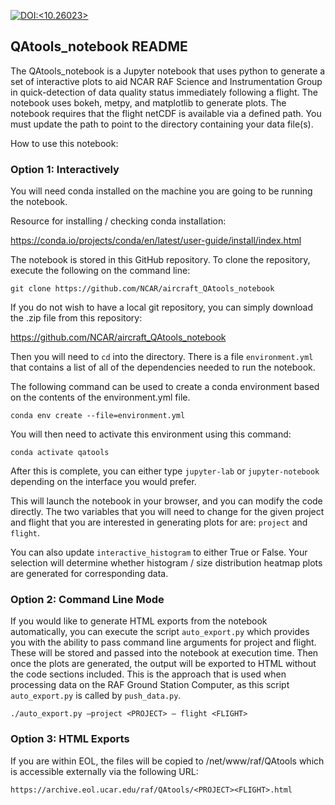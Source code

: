 [![DOI:<10.26023>](http://img.shields.io/badge/DOI-10.26023-green.svg)](https://doi.org/10.26023/a0e3-4n78)


## QAtools_notebook README

The QAtools_notebook is a Jupyter notebook that uses python to generate a set of interactive plots to aid NCAR RAF Science and Instrumentation Group in quick-detection of data quality status immediately following a flight. The notebook uses bokeh, metpy, and matplotlib to generate plots. The notebook requires that the flight netCDF is available via a defined path. You must update the path to point to the directory containing your data file(s).

How to use this notebook:

### Option 1: Interactively

You will need conda installed on the machine you are going to be running the notebook. 

Resource for installing / checking conda installation:

https://conda.io/projects/conda/en/latest/user-guide/install/index.html 

The notebook is stored in this GitHub repository. To clone the repository, execute the following on the command line:

`git clone https://github.com/NCAR/aircraft_QAtools_notebook`

If you do not wish to have a local git repository, you can simply download the .zip file from this repository:

https://github.com/NCAR/aircraft_QAtools_notebook

Then you will need to `cd` into the directory. There is a file `environment.yml` that contains a list of all of the dependencies needed to run the notebook. 

The following command can be used to create a conda environment based on the contents of the environment.yml file. 

`conda env create --file=environment.yml`

You will then need to activate this environment using this command:

`conda activate qatools`

After this is complete, you can either type `jupyter-lab` or `jupyter-notebook` depending on the interface you would prefer.

This will launch the notebook in your browser, and you can modify the code directly. The two variables that you will need to change for the given project and flight that you are interested in generating plots for are: `project` and `flight`.

You can also update `interactive_histogram` to either True or False. Your selection will determine whether histogram / size distribution heatmap plots are generated for corresponding data. 

### Option 2: Command Line Mode

If you would like to generate HTML exports from the notebook automatically, you can execute the script `auto_export.py` which provides you with the ability to pass command line arguments for project and flight. These will be stored and passed into the notebook at execution time. Then once the plots are generated, the output will be exported to HTML without the code sections included. This is the approach that is used when processing data on the RAF Ground Station Computer, as this script `auto_export.py` is called by `push_data.py`. 

`./auto_export.py –project <PROJECT> – flight <FLIGHT>`

### Option 3: HTML Exports

If you are within EOL, the files will be copied to /net/www/raf/QAtools which is accessible externally via the following URL:

`https://archive.eol.ucar.edu/raf/QAtools/<PROJECT><FLIGHT>.html`



